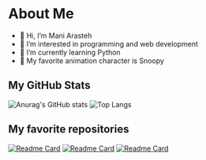 # About Me
- 👋 Hi, I’m Mani Arasteh
- 👀 I’m interested in programming and web development
- 🌱 I’m currently learning Python
- 🐶 My favorite animation character is Snoopy
## My GitHub Stats
![Anurag's GitHub stats](https://github-readme-stats.vercel.app/api?username=maarasteh&show_icons=true)
![Top Langs](https://github-readme-stats.vercel.app/api/top-langs/?username=maarasteh&layout=compact)
## My favorite repositories
[![Readme Card](https://github-readme-stats.vercel.app/api/pin/?username=maarasteh&repo=beagleeditor)](https://github.com/MaArasteh/beagleeditor)
[![Readme Card](https://github-readme-stats.vercel.app/api/pin/?username=maarasteh&repo=gls)](https://github.com/MaArasteh/gls)
[![Readme Card](https://github-readme-stats.vercel.app/api/pin/?username=maarasteh&repo=musicline)](https://github.com/MaArasteh/musicline)
